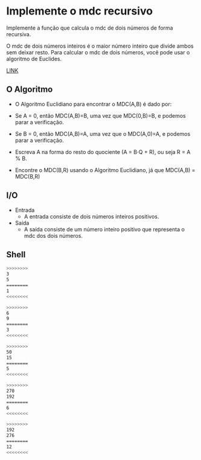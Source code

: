 # Implemente o mdc recursivo

Implemente a função que calcula o mdc de dois números de forma recursiva.

O mdc de dois números inteiros é o maior número inteiro que divide ambos sem deixar resto.
Para calcular o mdc de dois números, você pode usar o algoritmo de Euclides. 

[LINK](https://pt.khanacademy.org/computing/computer-science/cryptography/modarithmetic/a/the-euclidean-algorithm)

## O Algoritmo

- O Algoritmo Euclidiano para encontrar o MDC(A,B) é dado por:

- Se A = 0, então MDC(A,B)=B, uma vez que MDC(0,B)=B, e podemos parar a verificação.  
- Se B = 0, então MDC(A,B)=A, uma vez que o MDC(A,0)=A, e podemos parar a verificação.  
- Escreva A na forma do resto do quociente (A = B⋅Q + R), ou seja R = A % B.
- Encontre o MDC(B,R) usando o Algoritmo Euclidiano, já que MDC(A,B) = MDC(B,R)

## I/O

- Entrada
  - A entrada consiste de dois números inteiros positivos.
- Saída
  - A saída consiste de um número inteiro positivo que representa o mdc dos dois números.

## Shell

```bash
>>>>>>>>
3
5
========
1
<<<<<<<<

>>>>>>>>
6
9
========
3
<<<<<<<<

>>>>>>>>
50
15
========
5
<<<<<<<<

>>>>>>>>
270
192
========
6
<<<<<<<<

>>>>>>>>
192
276
========
12
<<<<<<<<
```

